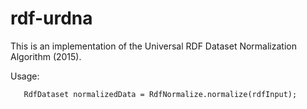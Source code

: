 # rdf-urdna

This is an implementation of the Universal RDF Dataset Normalization Algorithm (2015).

Usage:

```
   RdfDataset normalizedData = RdfNormalize.normalize(rdfInput);
```
